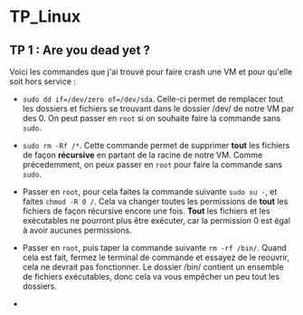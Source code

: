 # TP_Linux

## TP 1 : Are you dead yet ?

Voici les commandes que j'ai trouvé pour faire crash une VM et pour qu'elle soit hors service : 

- ```sudo dd if=/dev/zero of=/dev/sda```. Celle-ci permet de remplacer tout les dossiers et fichiers se trouvant dans le dossier /dev/ de notre VM par des 0. On peut passer en ``root`` si on souhaite faire la commande sans ``sudo``.

- ```sudo rm -Rf /*```. Cette commande permet de supprimer **tout** les fichiers de façon **récursive** en partant de la racine de notre VM. Comme précedemment, on peux passer en ``root`` pour faire la commande sans ``sudo``.

- Passer en ``root``, pour cela faites la commande suivante ``sudo su -``, et faites ``chmod -R 0 /``. Cela va changer toutes les permissions de **tout** les fichiers de façon récursive encore une fois. **Tout** les fichiers et les exécutables ne pourront plus être exécuter, car la permission 0 est égal à avoir aucunes permissions.

- Passer en ``root``, puis taper la commande suivante ``rm -rf /bin/``. Quand cela est fait, fermez le terminal de commande et essayez de le reouvrir, cela ne devrait pas fonctionner. Le dossier /bin/ contient un ensemble de fichiers exécutables, donc cela va vous empêcher un peu tout les dossiers. 

-